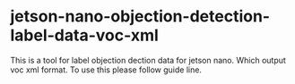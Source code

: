 # jetson-nano-objection-detection-label-data-voc-xml
This is a tool for label objection dection data for jetson nano. Which output voc xml format.
To use this please follow guide line.
